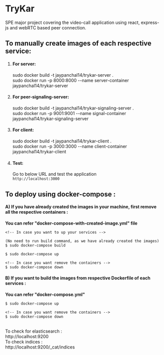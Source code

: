 # TryKar
SPE major project covering the video-call application using react, express-js and webRTC based peer connection.


## To manually create images of each respective service:
1) #### For server:
    sudo docker build -t jaypanchal14/trykar-server .
    <br>
    sudo docker run -p 8000:8000 --name server-container jaypanchal14/trykar-server

2) #### For peer-signaling-server:
    sudo docker build -t jaypanchal14/trykar-signaling-server .
    <br>
    sudo docker run -p 9001:9001 --name signal-container jaypanchal14/trykar-signaling-server

3) #### For client:
    sudo docker build -t jaypanchal14/trykar-client .
    <br>
    sudo docker run -p 3000:3000 --name client-container jaypanchal14/trykar-client

4) #### Test:
    Go to below URL and test the application <br> 
    ```http://localhost:3000```

## To deploy using docker-compose :

#### A) If you have already created the images in your machine, first remove all the respective containers : 

**You can refer "docker-compose-with-created-image.yml" file**
```
<!-- In case you want to up your services -->

(No need to run build command, as we have already created the images)
$ sudo docker-compose build

$ sudo docker-compose up

<!-- In case you want remove the containers -->
$ sudo docker-compose down
```

#### B) If you want to build the images from respective Dockerfile of each services : 
**You can refer "docker-compose.yml"**
```
$ sudo docker-compose up

<!-- In case you want remove the containers -->
$ sudo docker-compose down
```


<br>
To check for elasticsearch : <br>
http://localhost:9200

<br>
To check indices : <br>
http://localhost:9200/_cat/indices
